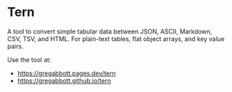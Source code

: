 # Tern
A tool to convert simple tabular data
  between JSON, ASCII, Markdown, CSV, TSV, and HTML.
For plain-text tables, flat object arrays, and key value pairs.

Use the tool at:
- https://gregabbott.pages.dev/tern
- https://gregabbott.github.io/tern
